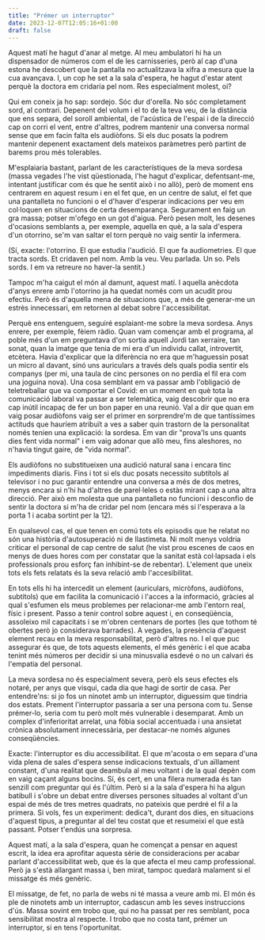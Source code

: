 ```yaml
---
title: "Prémer un interruptor"
date: 2023-12-07T12:05:16+01:00
draft: false
---
```


Aquest matí he hagut d'anar al metge. Al meu ambulatori hi ha un dispensador de números com el de les carnisseries, però al cap d'una estona he descobert que la pantalla no actualitzava la xifra a mesura que la cua avançava. I, un cop he set a la sala d'espera, he hagut d'estar atent perquè la doctora em cridaria pel nom. Res especialment molest, oi?

Qui em coneix ja ho sap: sordejo. Sóc dur d'orella. No sóc completament sord, al contrari. Depenent del volum i el to de la teva veu, de la distància que ens separa, del soroll ambiental, de l'acústica de l'espai i de la direcció cap on corri el vent, entre d'altres, podrem mantenir una conversa normal sense que em facin falta els audiòfons. Si els duc posats la podrem mantenir depenent exactament dels mateixos paràmetres però partint de barems prou més tolerables.

M'esplaiaria bastant, parlant de les característiques de la meva sordesa (massa vegades l'he vist qüestionada, l'he hagut d'explicar, defentsant-me, intentant justificar com és que he sentit això i no allò), però de moment ens centrarem en aquest resum i en el fet que, en un centre de salut, el fet que una pantalleta no funcioni o el d'haver d'esperar indicacions per veu em col·loquen en situacions de certa desemparança. Segurament en faig un gra massa; potser m'ofego en un got d'aigua. Però pesen molt, les desenes d'ocasions semblants a, per exemple, aquella en què, a la sala d'espera d'un otorrino, se'm van saltar el torn perquè no vaig sentir la infermera.

(Sí, exacte: l'otorrino. El que estudia l'audició. El que fa audiometries. El que tracta sords. Et cridaven pel nom. Amb la veu. Veu parlada. Un so. Pels sords. I em va retreure no haver-la sentit.)

Tampoc m'ha caigut el món al damunt, aquest matí. I aquella anècdota d'anys enrere amb l'otorrino ja ha quedat només com un acudit prou efectiu. Però és d'aquella mena de situacions que, a més de generar-me un estrès innecessari, em retornen al debat sobre l'accessibilitat.

Perquè ens entenguem, seguiré esplaiant-me sobre la meva sordesa. Anys enrere, per exemple, fèiem ràdio. Quan vam començar amb el programa, al poble més d'un em preguntava d'on sortia aquell Jordi tan xerraire, tan sonat, quan la imatge que tenia de mi era d'un individu callat, introvertit, etcètera. Havia d'explicar que la diferència no era que m'haguessin posat un micro al davant, sinó uns auriculars a través dels quals podia sentir els companys (per mi, una taula de cinc persones on no perdia el fil era com una joguina nova). Una cosa semblant em va passar amb l'obligació de teletreballar que va comportar el Covid: en un moment en què tota la comunicació laboral va passar a ser telemàtica, vaig descobrir que no era cap inútil incapaç de fer un bon paper en una reunió. Val a dir que quan em vaig posar audiòfons vaig ser el primer en sorprendre'm de que tantíssimes actituds que hauríem atribuït a ves a saber quin trastorn de la personalitat només tenien una explicació: la sordesa. Em van dir "prova'ls uns quants dies fent vida normal" i em vaig adonar que allò meu, fins aleshores, no n'havia tingut gaire, de "vida normal".

Els audiòfons no substitueixen una audició natural sana i encara tinc impediments diaris. Fins i tot si els duc posats necessito subtítols al televisor i no puc garantir entendre una conversa a més de dos metres, menys encara si n'hi ha d'altres de parel·leles o estàs mirant cap a una altra direcció. Per això em molesta que una pantalleta no funcioni i desconfio de sentir la doctora si m'ha de cridar pel nom (encara més si l'esperava a la porta 1 i acaba sortint per la 12).

En qualsevol cas, el que tenen en comú tots els episodis que he relatat no són una història d'autosuperació ni de llastimeta. Ni molt menys voldria criticar el personal de cap centre de salut (he vist prou escenes de caos en menys de dues hores com per constatar que la sanitat està col·lapsada i els professionals prou esforç fan inhibint-se de rebentar). L'element que uneix tots els fets relatats és la seva relació amb l'accesibilitat. 

En tots ells hi ha intercedit un element (auriculars, micròfons, audiòfons, subtítols) que em facilita la comunicació i l'acces a la informació, gràcies al qual s'esfumen els meus problemes per relacionar-me amb l'entorn real, físic i present. Passo a tenir control sobre aquest i, en conseqüència, assoleixo mil capacitats i se m'obren centenars de portes (les que tothom té obertes però jo considerava barrades). A vegades, la presència d'aquest element recau en la meva responsabilitat, però d'altres no. I el que puc assegurar és que, de tots aquests elements, el més genèric i el que acaba tenint més números per decidir si una minusvalia esdevé o no un calvari és l'empatia del personal.

La meva sordesa no és especialment severa, però els seus efectes els notaré, per anys que visqui, cada dia que hagi de sortir de casa. Per entendre'ns: si jo fos un ninotet amb un interruptor, diguessim que tindria dos estats. Prement l'interruptor passaria a ser una persona com tu. Sense prémer-lo, seria com tu però molt més vulnerable i desemparat. Amb un complex d'inferioritat arrelat, una fòbia social accentuada i una ansietat crònica absolutament innecessària, per destacar-ne només algunes conseqüències. 

Exacte: l'interruptor es diu accessibilitat. El que m'acosta o em separa d'una vida plena de sales d'espera sense indicacions textuals, d'un aïllament constant, d'una realitat que deambula al meu voltant i de la qual depèn com en vaig caçant alguns bocins. Sí, és cert, en una filera numerada és tan senzill com preguntar qui és l'últim. Però si a la sala d'espera hi ha algun batibull i s'obre un debat entre diverses persones situades al voltant d'un espai de més de tres metres quadrats, no pateixis que perdré el fil a la primera. Si vols, fes un experiment: dedica't, durant dos dies, en situacions d'aquest tipus, a preguntar al del teu costat que et resumeixi el que està passant. Potser t'endús una sorpresa.

Aquest matí, a la sala d'espera, quan he començat a pensar en aquest escrit, la idea era aprofitar aquesta sèrie de consideracions per acabar parlant d'accessibilitat web, que és la que afecta el meu camp professional. Però ja s'està allargant massa i, ben mirat, tampoc quedarà malament si el missatge és més genèric. 

El missatge, de fet, no parla de webs ni té massa a veure amb mi. El món és ple de ninotets amb un interruptor, cadascun amb les seves instruccions d'ús. Massa sovint em trobo que, qui no ha passat per res semblant, poca sensibilitat mostra al respecte. I trobo que no costa tant, prémer un interruptor, si en tens l'oportunitat.